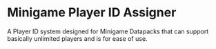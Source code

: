 # Minigame Player ID Assigner
 A Player ID system designed for Minigame Datapacks that can support basically unlimited players and is for ease of use.
